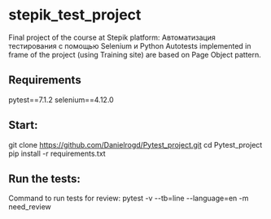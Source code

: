 # stepik_test_project
Final project of the course at Stepik platform: Автоматизация тестирования с помощью Selenium и Python
Autotests implemented in frame of the project (using Training site) are based on Page Object pattern.


## Requirements
pytest==7.1.2
selenium==4.12.0

## Start:
git clone https://github.com/Danielrogd/Pytest_project.git
cd Pytest_project
pip install -r requirements.txt 

## Run the tests:
Command to run tests for review:
pytest -v --tb=line --language=en -m need_review